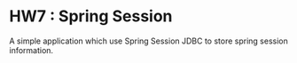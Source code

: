 # HW7 : Spring Session


A simple application which use Spring Session JDBC to store spring session information.
